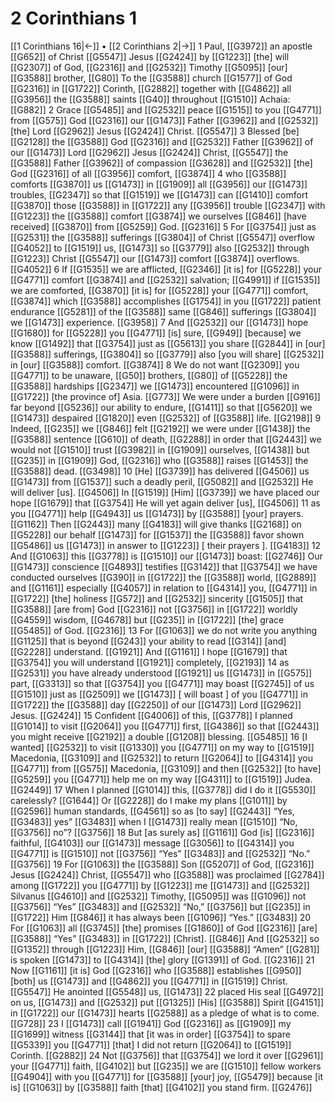 # 2 Corinthians 1
[[1 Corinthians 16|←]] • [[2 Corinthians 2|→]]
1 Paul, [[G3972]] an apostle [[G652]] of Christ [[G5547]] Jesus [[G2424]] by [[G1223]] [the] will [[G2307]] of God, [[G2316]] and [[G2532]] Timothy [[G5095]] [our] [[G3588]] brother, [[G80]] To the [[G3588]] church [[G1577]] of God [[G2316]] in [[G1722]] Corinth, [[G2882]] together with [[G4862]] all [[G3956]] the [[G3588]] saints [[G40]] throughout [[G1510]] Achaia: [[G882]] 
2 Grace [[G5485]] and [[G2532]] peace [[G1515]] to you [[G4771]] from [[G575]] God [[G2316]] our [[G1473]] Father [[G3962]] and [[G2532]] [the] Lord [[G2962]] Jesus [[G2424]] Christ. [[G5547]] 
3 Blessed [be] [[G2128]] the [[G3588]] God [[G2316]] and [[G2532]] Father [[G3962]] of our [[G1473]] Lord [[G2962]] Jesus [[G2424]] Christ, [[G5547]] the [[G3588]] Father [[G3962]] of compassion [[G3628]] and [[G2532]] [the] God [[G2316]] of all [[G3956]] comfort, [[G3874]] 
4 who [[G3588]] comforts [[G3870]] us [[G1473]] in [[G1909]] all [[G3956]] our [[G1473]] troubles, [[G2347]] so that [[G1519]] we [[G1473]] can [[G1410]] comfort [[G3870]] those [[G3588]] in [[G1722]] any [[G3956]] trouble [[G2347]] with [[G1223]] the [[G3588]] comfort [[G3874]] we ourselves [[G846]] [have received] [[G3870]] from [[G5259]] God. [[G2316]] 
5 For [[G3754]] just as [[G2531]] the [[G3588]] sufferings [[G3804]] of Christ [[G5547]] overflow [[G4052]] to [[G1519]] us, [[G1473]] so [[G3779]] also [[G2532]] through [[G1223]] Christ [[G5547]] our [[G1473]] comfort [[G3874]] overflows. [[G4052]] 
6 If [[G1535]] we are afflicted, [[G2346]] [it is] for [[G5228]] your [[G4771]] comfort [[G3874]] and [[G2532]] salvation; [[G4991]] if [[G1535]] we are comforted, [[G3870]] [it is] for [[G5228]] your [[G4771]] comfort, [[G3874]] which [[G3588]] accomplishes [[G1754]] in you [[G1722]] patient endurance [[G5281]] of the [[G3588]] same [[G846]] sufferings [[G3804]] we [[G1473]] experience. [[G3958]] 
7 And [[G2532]] our [[G1473]] hope [[G1680]] for [[G5228]] you [[G4771]] [is] sure, [[G949]] [because] we know [[G1492]] that [[G3754]] just as [[G5613]] you share [[G2844]] in [our] [[G3588]] sufferings, [[G3804]] so [[G3779]] also [you will share] [[G2532]] in [our] [[G3588]] comfort. [[G3874]] 
8 We do not want [[G2309]] you [[G4771]] to be unaware, [[G50]] brothers, [[G80]] of [[G5228]] the [[G3588]] hardships [[G2347]] we [[G1473]] encountered [[G1096]] in [[G1722]] [the province of] Asia. [[G773]] We were under a burden [[G916]] far beyond [[G5236]] our ability to endure, [[G1411]] so that [[G5620]] we [[G1473]] despaired [[G1820]] even [[G2532]] of [[G3588]] life. [[G2198]] 
9 Indeed, [[G235]] we [[G846]] felt [[G2192]] we were under [[G1438]] the [[G3588]] sentence [[G610]] of death, [[G2288]] in order that [[G2443]] we would not [[G1510]] trust [[G3982]] in [[G1909]] ourselves, [[G1438]] but [[G235]] in [[G1909]] God, [[G2316]] who [[G3588]] raises [[G1453]] the [[G3588]] dead. [[G3498]] 
10 [He] [[G3739]] has delivered [[G4506]] us [[G1473]] from [[G1537]] such a deadly peril, [[G5082]] and [[G2532]] He will deliver [us]. [[G4506]] In [[G1519]] [Him] [[G3739]] we have placed our hope [[G1679]] that [[G3754]] He will yet again deliver [us], [[G4506]] 
11 as you [[G4771]] help [[G4943]] us [[G1473]] by [[G3588]] [your] prayers. [[G1162]] Then [[G2443]] many [[G4183]] will give thanks [[G2168]] on [[G5228]] our behalf [[G1473]] for [[G1537]] the [[G3588]] favor shown [[G5486]] us [[G1473]] in answer to [[G1223]] [ their prayers ]. [[G4183]] 
12 And [[G1063]] this [[G3778]] is [[G1510]] our [[G1473]] boast: [[G2746]] Our [[G1473]] conscience [[G4893]] testifies [[G3142]] that [[G3754]] we have conducted ourselves [[G390]] in [[G1722]] the [[G3588]] world, [[G2889]] and [[G1161]] especially [[G4057]] in relation to [[G4314]] you, [[G4771]] in [[G1722]] [the] holiness [[G572]] and [[G2532]] sincerity [[G1505]] that [[G3588]] [are from] God [[G2316]] not [[G3756]] in [[G1722]] worldly [[G4559]] wisdom, [[G4678]] but [[G235]] in [[G1722]] [the] grace [[G5485]] of God. [[G2316]] 
13 For [[G1063]] we do not write you anything [[G1125]] that is beyond [[G243]] your ability to read [[G314]] [and] [[G2228]] understand. [[G1921]] And [[G1161]] I hope [[G1679]] that [[G3754]] you will understand [[G1921]] completely, [[G2193]] 
14 as [[G2531]] you have already understood [[G1921]] us [[G1473]] in [[G575]] part, [[G3313]] so that [[G3754]] you [[G4771]] may boast [[G2745]] of us [[G1510]] just as [[G2509]] we [[G1473]] [ will boast ] of you [[G4771]] in [[G1722]] the [[G3588]] day [[G2250]] of our [[G1473]] Lord [[G2962]] Jesus. [[G2424]] 
15 Confident [[G4006]] of this, [[G3778]] I planned [[G1014]] to visit [[G2064]] you [[G4771]] first, [[G4386]] so that [[G2443]] you might receive [[G2192]] a double [[G1208]] blessing. [[G5485]] 
16 [I wanted] [[G2532]] to visit [[G1330]] you [[G4771]] on my way to [[G1519]] Macedonia, [[G3109]] and [[G2532]] to return [[G2064]] to [[G4314]] you [[G4771]] from [[G575]] Macedonia, [[G3109]] and then [[G2532]] [to have] [[G5259]] you [[G4771]] help me on my way [[G4311]] to [[G1519]] Judea. [[G2449]] 
17 When I planned [[G1014]] this, [[G3778]] did I do it [[G5530]] carelessly? [[G1644]] Or [[G2228]] do I make my plans [[G1011]] by [[G2596]] human standards, [[G4561]] so as [to say] [[G2443]] “Yes, [[G3483]] yes” [[G3483]] when I [[G1473]] really mean [[G1510]] “No, [[G3756]] no”? [[G3756]] 
18 But [as surely as] [[G1161]] God [is] [[G2316]] faithful, [[G4103]] our [[G1473]] message [[G3056]] to [[G4314]] you [[G4771]] is [[G1510]] not [[G3756]] “Yes” [[G3483]] and [[G2532]] “No.” [[G3756]] 
19 For [[G1063]] the [[G3588]] Son [[G5207]] of God, [[G2316]] Jesus [[G2424]] Christ, [[G5547]] who [[G3588]] was proclaimed [[G2784]] among [[G1722]] you [[G4771]] by [[G1223]] me [[G1473]] and [[G2532]] Silvanus [[G4610]] and [[G2532]] Timothy, [[G5095]] was [[G1096]] not [[G3756]] “Yes” [[G3483]] and [[G2532]] “No,” [[G3756]] but [[G235]] in [[G1722]] Him [[G846]] it has always been [[G1096]] “Yes.” [[G3483]] 
20 For [[G1063]] all [[G3745]] [the] promises [[G1860]] of God [[G2316]] [are] [[G3588]] “Yes” [[G3483]] in [[G1722]] [Christ]. [[G846]] And [[G2532]] so [[G1352]] through [[G1223]] Him, [[G846]] [our] [[G3588]] “Amen” [[G281]] is spoken [[G1473]] to [[G4314]] [the] glory [[G1391]] of God. [[G2316]] 
21 Now [[G1161]] [it is] God [[G2316]] who [[G3588]] establishes [[G950]] [both] us [[G1473]] and [[G4862]] you [[G4771]] in [[G1519]] Christ. [[G5547]] He anointed [[G5548]] us, [[G1473]] 
22 placed His seal [[G4972]] on us, [[G1473]] and [[G2532]] put [[G1325]] [His] [[G3588]] Spirit [[G4151]] in [[G1722]] our [[G1473]] hearts [[G2588]] as a pledge of what is to come. [[G728]] 
23 I [[G1473]] call [[G1941]] God [[G2316]] as [[G1909]] my [[G1699]] witness [[G3144]] that [it was in order] [[G3754]] to spare [[G5339]] you [[G4771]] [that] I did not return [[G2064]] to [[G1519]] Corinth. [[G2882]] 
24 Not [[G3756]] that [[G3754]] we lord it over [[G2961]] your [[G4771]] faith, [[G4102]] but [[G235]] we are [[G1510]] fellow workers [[G4904]] with you [[G4771]] for [[G3588]] [your] joy, [[G5479]] because [it is] [[G1063]] by [[G3588]] faith [that] [[G4102]] you stand firm. [[G2476]] 
